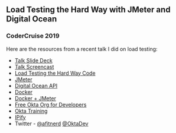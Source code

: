 ## Load Testing the Hard Way with JMeter and Digital Ocean
### CoderCruise 2019

Here are the resources from a recent talk I did on load testing:

* [Talk Slide Deck](LoadTestingtheHardWay.pdf)
* [Talk Screencast](https://youtu.be/f79Eitz5sUg)
* [Load Testing the Hard Way Code](https://github.com/dogeared/load-testing-the-hard-way-example)
* [JMeter](https://jmeter.apache.org/)
* [Digital Ocean API](https://developers.digitalocean.com/documentation/v2)
* [Docker](https://www.docker.com/)
* [Docker + JMeter](https://github.com/ajeetraina/jmeter-docker)
* [Free Okta Org for Developers](https://developer.okta.com/signup)
* [Okta Training](https://www.okta.com/services/training)
* [IPify](https://ipify.org)
* Twitter - [@afitnerd](https://twitter.com/afitnerd) [@OktaDev](https://twitter.com/oktadev)

